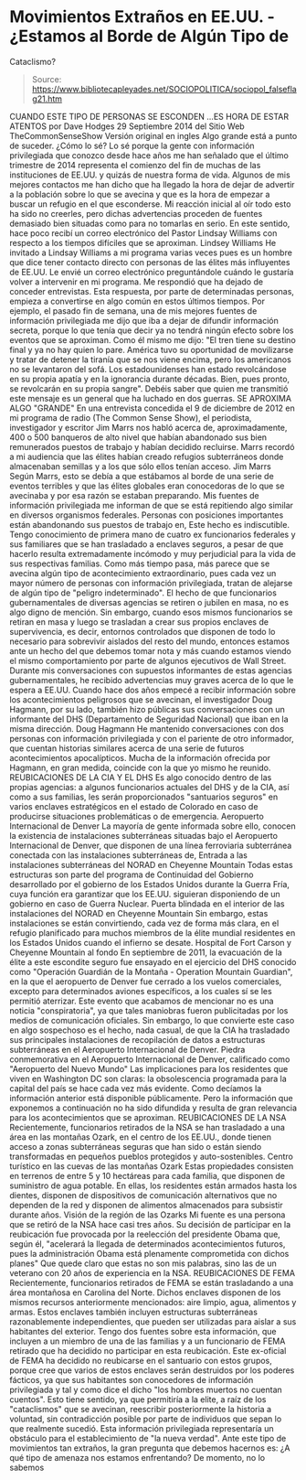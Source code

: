 # Movimientos Extraños en EE.UU. - ¿Estamos al Borde de Algún Tipo de 
Cataclismo?

> Source: https://www.bibliotecapleyades.net/SOCIOPOLITICA/sociopol_falseflag21.htm

CUANDO ESTE TIPO
DE PERSONAS SE ESCONDEN
...ES HORA DE ESTAR ATENTOS
por Dave Hodges
29 Septiembre 2014
del Sitio Web
TheCommonSenseShow
Versión original en ingles
Algo grande está a punto de suceder.
¿Cómo lo sé?
Lo sé porque la gente con información privilegiada que conozco
desde hace años me han señalado que el último trimestre de 2014
representa el comienzo del fin de muchas de las instituciones de
EE.UU. y quizás de nuestra forma de vida.
Algunos de mis mejores contactos me han dicho que ha llegado la
hora de dejar de advertir a la población sobre lo que se avecina
y que es la hora de empezar a buscar un refugio en el que
esconderse.
Mi reacción inicial al oír todo esto ha sido no creerles, pero
dichas advertencias proceden de fuentes demasiado bien situadas
como para no tomarlas en serio.
En este sentido, hace poco recibí un correo electrónico del
Pastor Lindsay Williams con respecto a los tiempos
difíciles que se aproximan.
Lindsey Williams
He invitado a Lindsay Williams a mi programa varias veces pues
es un hombre que dice tener contacto directo con personas de las
élites más influyentes de EE.UU.
Le envié un correo electrónico
preguntándole cuándo le gustaría volver a intervenir en mi
programa. Me respondió que ha dejado de conceder entrevistas.
Esta respuesta, por parte de determinadas personas, empieza a
convertirse en algo común en estos últimos tiempos.
Por ejemplo, el pasado fin de semana, una de mis mejores fuentes
de información privilegiada me dijo que iba a dejar de difundir
información secreta, porque lo que tenía que decir ya no tendrá
ningún efecto sobre los eventos que se aproximan.
Como él mismo me dijo:
"El tren tiene su destino final
y ya no hay quien lo pare. América tuvo su oportunidad de
movilizarse y tratar de detener la tiranía que se nos viene
encima, pero los americanos no se levantaron del sofá.
Los estadounidenses han estado
revolcándose en su propia apatía y en la ignorancia durante
décadas. Bien, pues pronto, se revolcarán en su propia
sangre".
Debéis saber que quien me transmitió
este mensaje es un general que ha luchado en dos guerras.
SE APROXIMA ALGO
"GRANDE"
En una entrevista concedida el 9 de diciembre de 2012 en mi
programa de radio (The Common Sense Show), el periodista,
investigador y escritor Jim Marrs nos habló acerca de,
aproximadamente, 400 o 500 banqueros de alto nivel que habían
abandonado sus bien remunerados puestos de trabajo y
habían decidido recluirse.
Marrs recordó a mi audiencia que las élites habían creado
refugios subterráneos donde almacenaban semillas y a los que
sólo ellos tenían acceso.
Jim Marrs
Según Marrs, esto se debía a que estábamos al borde de una serie
de eventos terribles y que las élites globales eran conocedoras
de lo que se avecinaba y por esa razón se estaban preparando.
Mis fuentes de información privilegiada me informan de que se
está repitiendo algo similar en diversos organismos federales.
Personas con posiciones importantes están abandonando sus
puestos de trabajo en,
Este hecho es indiscutible.
Tengo conocimiento de primera mano
de cuatro ex funcionarios federales y sus familiares que se han
trasladado a enclaves seguros, a pesar de que hacerlo resulta
extremadamente incómodo y muy perjudicial para la vida de sus
respectivas familias.
Como más tiempo pasa, más parece que se avecina algún tipo de
acontecimiento extraordinario, pues cada vez un mayor número de
personas con información privilegiada, tratan de alejarse de
algún tipo de "peligro indeterminado".
El hecho de que funcionarios gubernamentales de diversas
agencias se retiren o jubilen en masa, no es algo digno de
mención.
Sin embargo, cuando esos mismos funcionarios se retiran en masa
y luego se trasladan a crear sus propios enclaves de
supervivencia, es decir, entornos controlados que disponen de
todo lo necesario para sobrevivir aislados del resto del mundo,
entonces estamos ante un hecho del que debemos tomar nota y más
cuando estamos viendo el mismo comportamiento por parte de
algunos ejecutivos de Wall Street.
Durante mis conversaciones con supuestos informantes de estas
agencias gubernamentales, he recibido advertencias muy graves
acerca de lo que le espera a EE.UU.
Cuando hace dos años empecé a recibir información sobre los
acontecimientos peligrosos que se avecinan, el investigador
Doug Hagmann, por su lado, también hizo públicas sus
conversaciones con un informante del DHS (Departamento de
Seguridad Nacional) que iban en la misma dirección.
Doug Hagmann
He mantenido conversaciones con dos personas con información
privilegiada y con el pariente de otro informador, que cuentan
historias similares acerca de una serie de futuros
acontecimientos apocalípticos.
Mucha de la información ofrecida por Hagmann, en gran medida,
coincide con la que yo mismo he reunido.
REUBICACIONES DE LA CIA Y EL DHS
Es algo conocido dentro de las propias agencias: a algunos
funcionarios actuales del DHS y de la CIA, así como a sus
familias, les serán proporcionados "santuarios seguros" en
varios enclaves estratégicos en el estado de Colorado en caso de
producirse situaciones problemáticas o de emergencia.
Aeropuerto
Internacional de Denver
La mayoría de gente informada sobre ello, conocen la existencia
de instalaciones subterráneas situadas bajo
el Aeropuerto Internacional de Denver,
que disponen de una línea ferroviaria subterránea conectada con
las
instalaciones subterráneas de,
Entrada a las instalaciones subterráneas del NORAD
en Cheyenne
Mountain
Todas estas estructuras son parte del programa de
Continuidad del Gobierno
desarrollado por el gobierno de los Estados Unidos durante la
Guerra Fría, cuya función era garantizar que los EE.UU.
siguieran disponiendo de un gobierno en caso de Guerra Nuclear.
Puerta blindada
en el interior de las instalaciones del NORAD
en Cheyenne
Mountain
Sin embargo, estas instalaciones se están convirtiendo, cada vez
de forma más clara, en el refugio planificado para muchos
miembros de la élite mundial residentes en los Estados Unidos
cuando el infierno se desate.
Hospital de Fort Carson y Cheyenne Mountain al fondo
En septiembre de 2011, la evacuación de
la élite a este escondite
seguro fue ensayado en el ejercicio del DHS conocido como
"Operación Guardián de la Montaña -
Operation Mountain Guardian",
en la que el aeropuerto de Denver fue cerrado a los vuelos
comerciales, excepto para determinados aviones específicos, a
los cuales sí se les permitió aterrizar.
Este evento que acabamos de mencionar no es una noticia "conspiratoria",
ya que tales maniobras fueron publicitadas por los medios de
comunicación oficiales.
Sin embargo, lo que convierte este caso en algo sospechoso es el
hecho, nada casual, de que la CIA ha trasladado sus principales
instalaciones de recopilación de datos a estructuras
subterráneas en
el Aeropuerto Internacional de Denver.
Piedra
conmemorativa en el Aeropuerto Internacional de Denver,
calificado como
"Aeropuerto del Nuevo Mundo"
Las implicaciones para los residentes que viven
en Washington DC son claras: la
obsolescencia programada para la capital del país se hace cada
vez más evidente.
Como decíamos la información anterior está disponible
públicamente.
Pero la información que exponemos a continuación no ha sido
difundida y resulta de gran relevancia para los acontecimientos
que se aproximan.
REUBICACIONES DE LA NSA
Recientemente, funcionarios retirados de
la NSA se han trasladado a una
área en
las montañas Ozark, en el
centro de los EE.UU., donde tienen acceso a zonas subterráneas
seguras que han sido o están siendo transformadas en pequeños
pueblos protegidos y auto-sostenibles.
Centro turístico
en las cuevas
de las montañas
Ozark
Estas propiedades consisten en terrenos de entre 5 y 10
hectáreas para cada familia, que disponen de suministro de agua
potable.
En ellas, los residentes están
armados hasta los dientes, disponen de dispositivos de
comunicación alternativos que no dependen de la red y disponen
de alimentos almacenados para subsistir durante años.
Visión de la
región de las Ozarks
Mi fuente es una persona que se retiró de la NSA hace casi tres
años.
Su decisión de participar en la
reubicación fue provocada por la reelección del presidente
Obama que, según él,
"acelerará la llegada de
determinados acontecimientos futuros, pues la administración
Obama está plenamente comprometida con dichos planes"
Que quede claro que estas no son mis
palabras, sino las de un veterano con 20 años de experiencia en
la NSA.
REUBICACIONES DE FEMA
Recientemente, funcionarios retirados
de FEMA se están trasladando a
una área montañosa en Carolina del Norte.
Dichos enclaves disponen de los
mismos recursos anteriormente mencionados: aire limpio, agua,
alimentos y armas. Estos enclaves también incluyen estructuras
subterráneas razonablemente independientes, que pueden ser
utilizadas para aislar a sus habitantes del exterior.
Tengo dos fuentes sobre esta información, que incluyen a un
miembro de una de las familias y a un funcionario de FEMA
retirado que ha decidido no participar en esta reubicación.
Este ex-oficial de FEMA ha decidido no reubicarse en el
santuario con estos grupos, porque cree que varios de estos
enclaves serán destruidos por los poderes fácticos, ya que sus
habitantes son conocedores de información privilegiada y tal y
como dice el dicho "los hombres muertos no cuentan cuentos".
Esto tiene sentido, ya que permitiría a
la elite, a raíz de los
"cataclismos" que se avecinan, reescribir posteriormente la
historia a voluntad, sin contradicción posible por parte de
individuos que sepan lo que realmente sucedió.
Esta información privilegiada representaría un obstáculo para el
establecimiento de "la nueva verdad".
Ante este tipo de movimientos tan extraños, la gran pregunta que
debemos hacernos es:
¿A qué tipo de amenaza nos
estamos enfrentando?
De momento, no lo sabemos
